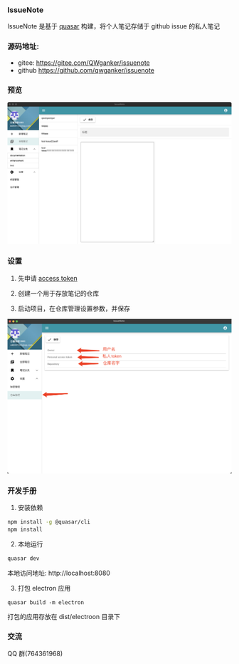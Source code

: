 ### IssueNote

IssueNote 是基于 [quasar](https://quasar.dev/) 构建，将个人笔记存储于 github issue 的私人笔记

### 源码地址:

- gitee: https://gitee.com/QWganker/issuenote
- github https://github.com/qwganker/issuenote

### 预览

![image](https://raw.githubusercontent.com/qwganker/issuenote/master/docs/imgs/preview.png)

### 设置

1. 先申请 [access token](https://docs.github.com/en/authentication/keeping-your-account-and-data-secure/creating-a-personal-access-token)

2. 创建一个用于存放笔记的仓库
3. 启动项目，在仓库管理设置参数，并保存

![image](https://raw.githubusercontent.com/qwganker/issuenote/master/docs/imgs/setting.png)

### 开发手册

1. 安装依赖

```bash
npm install -g @quasar/cli
npm install
```

2. 本地运行

```bash
quasar dev
```

本地访问地址: http://localhost:8080

3. 打包 electron 应用

```
quasar build -m electron
```

打包的应用存放在 dist/electroon 目录下

### 交流

QQ 群(764361968)
